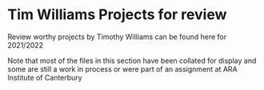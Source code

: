 # Tim Williams Projects for review

Review worthy projects by Timothy Williams can be found here for 2021/2022

Note that most of the files in this section have been collated for display and some are still a work in process or were part of an assignment at ARA Institute of Canterbury

